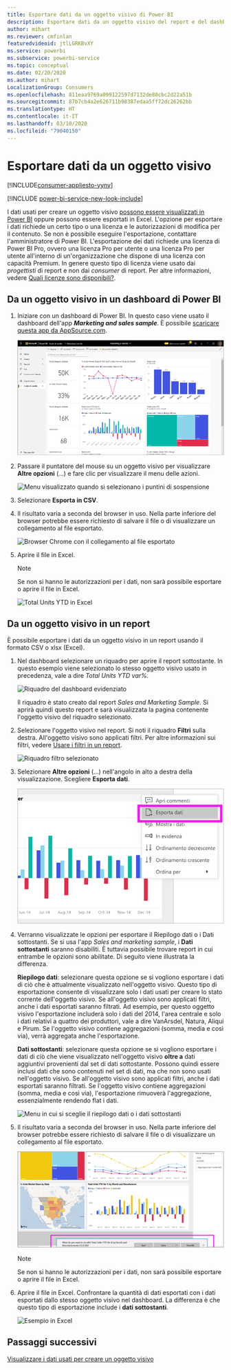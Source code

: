 ```yaml
---
title: Esportare dati da un oggetto visivo di Power BI
description: Esportare dati da un oggetto visivo del report e del dashboard e visualizzarli in Excel.
author: mihart
ms.reviewer: cmfinlan
featuredvideoid: jtlLGRKBvXY
ms.service: powerbi
ms.subservice: powerbi-service
ms.topic: conceptual
ms.date: 02/20/2020
ms.author: mihart
LocalizationGroup: Consumers
ms.openlocfilehash: 811eaa9769a099122597d7132de80cbc2d22a51b
ms.sourcegitcommit: 87b7cb4a2e626711b98387edaa5ff72dc26262bb
ms.translationtype: HT
ms.contentlocale: it-IT
ms.lasthandoff: 03/10/2020
ms.locfileid: "79040150"
---
```

# <a name="export-data-from-a-visual"></a>Esportare dati da un oggetto visivo

[!INCLUDE[consumer-appliesto-yyny](../includes/consumer-appliesto-yyny.md)]

[!INCLUDE [power-bi-service-new-look-include](../includes/power-bi-service-new-look-include.md)]

I dati usati per creare un oggetto visivo [possono essere visualizzati in Power BI](end-user-show-data.md) oppure possono essere esportati in Excel. L'opzione per esportare i dati richiede un certo tipo o una licenza e le autorizzazioni di modifica per il contenuto. Se non è possibile eseguire l'esportazione, contattare l'amministratore di Power BI. L'esportazione dei dati richiede una licenza di Power BI Pro, ovvero una licenza Pro per utente o una licenza Pro per utente all'interno di un'organizzazione che dispone di una licenza con capacità Premium. In genere questo tipo di licenza viene usato dai *progettisti* di report e non dai *consumer* di report. Per altre informazioni, vedere [Quali licenze sono disponibili?](end-user-license.md).


## <a name="from-a-visual-on-a-power-bi-dashboard"></a>Da un oggetto visivo in un dashboard di Power BI

1. Iniziare con un dashboard di Power BI. In questo caso viene usato il dashboard dell'app ***Marketing and sales sample***. È possibile [scaricare questa app da AppSource.com](https://appsource.microsoft.com/product/power-bi/microsoft-retail-analysis-sample.salesandmarketingsample-preview?flightCodes=e2b06c7a-a438-4d99-9eb6-4324ce87f282).

    ![Dashboard dell'app](media/end-user-export/power-bi-dashboards.png)

2. Passare il puntatore del mouse su un oggetto visivo per visualizzare **Altre opzioni** (...) e fare clic per visualizzare il menu delle azioni.

    ![Menu visualizzato quando si selezionano i puntini di sospensione](media/end-user-export/power-bi-options-menu.png)

3. Selezionare **Esporta in CSV**.

4. Il risultato varia a seconda del browser in uso. Nella parte inferiore del browser potrebbe essere richiesto di salvare il file o di visualizzare un collegamento al file esportato. 

    ![Browser Chrome con il collegamento al file esportato](media/end-user-export/power-bi-dashboard-exports.png)

5. Aprire il file in Excel. 

    > [!NOTE]
    > Se non si hanno le autorizzazioni per i dati, non sarà possibile esportare o aprire il file in Excel.  

    ![Total Units YTD in Excel](media/end-user-export/power-bi-excel.png)


## <a name="from-a-visual-in-a-report"></a>Da un oggetto visivo in un report
È possibile esportare i dati da un oggetto visivo in un report usando il formato CSV o xlsx (Excel). 

1. Nel dashboard selezionare un riquadro per aprire il report sottostante.  In questo esempio viene selezionato lo stesso oggetto visivo usato in precedenza, vale a dire *Total Units YTD var%.* 

    ![Riquadro del dashboard evidenziato](media/end-user-export/power-bi-export-reports.png)

    Il riquadro è stato creato dal report *Sales and Marketing Sample*. Si aprirà quindi questo report e sarà visualizzata la pagina contenente l'oggetto visivo del riquadro selezionato. 

2. Selezionare l'oggetto visivo nel report. Si noti il riquadro **Filtri** sulla destra. All'oggetto visivo sono applicati filtri. Per altre informazioni sui filtri, vedere [Usare i filtri in un report](end-user-report-filter.md).

    ![Riquadro filtro selezionato](media/end-user-export/power-bi-export-filter.png)


3. Selezionare **Altre opzioni** (...) nell'angolo in alto a destra della visualizzazione. Scegliere **Esporta dati**.

    ![Esportare i dati selezionati dall'elenco a discesa](media/end-user-export/power-bi-export-report.png)

4. Verranno visualizzate le opzioni per esportare il Riepilogo dati o i Dati sottostanti. Se si usa l'app *Sales and marketing sample*, i **Dati sottostanti** saranno disabiliti. È tuttavia possibile trovare report in cui entrambe le opzioni sono abilitate. Di seguito viene illustrata la differenza.

    **Riepilogo dati**: selezionare questa opzione se si vogliono esportare i dati di ciò che è attualmente visualizzato nell'oggetto visivo.  Questo tipo di esportazione consente di visualizzare solo i dati usati per creare lo stato corrente dell'oggetto visivo. Se all'oggetto visivo sono applicati filtri, anche i dati esportati saranno filtrati. Ad esempio, per questo oggetto visivo l'esportazione includerà solo i dati del 2014, l'area centrale e solo i dati relativi a quattro dei produttori, vale a dire VanArsdel, Natura, Aliqui e Pirum. Se l'oggetto visivo contiene aggregazioni (somma, media e così via), verrà aggregata anche l'esportazione. 
  

    **Dati sottostanti**: selezionare questa opzione se si vogliono esportare i dati di ciò che viene visualizzato nell'oggetto visivo **oltre a** dati aggiuntivi provenienti dal set di dati sottostante.  Possono quindi essere inclusi dati che sono contenuti nel set di dati, ma che non sono usati nell'oggetto visivo. Se all'oggetto visivo sono applicati filtri, anche i dati esportati saranno filtrati.  Se l'oggetto visivo contiene aggregazioni (somma, media e così via), l'esportazione rimuoverà l'aggregazione, essenzialmente rendendo flat i dati. 

    ![Menu in cui si sceglie il riepilogo dati o i dati sottostanti](media/end-user-export/power-bi-export-underlying.png)

5. Il risultato varia a seconda del browser in uso. Nella parte inferiore del browser potrebbe essere richiesto di salvare il file o di visualizzare un collegamento al file esportato. 

    ![Visualizzazione del file esportato nel browser Microsoft Edge](media/end-user-export/power-bi-export-edge-browser.png)

    > [!NOTE]
    > Se non si hanno le autorizzazioni per i dati, non sarà possibile esportare o aprire il file in Excel.  


6. Aprire il file in Excel. Confrontare la quantità di dati esportati con i dati esportati dallo stesso oggetto visivo nel dashboard. La differenza è che questo tipo di esportazione include i **dati sottostanti**. 

    ![Esempio in Excel](media/end-user-export/power-bi-underlying.png)

## <a name="next-steps"></a>Passaggi successivi

[Visualizzare i dati usati per creare un oggetto visivo](end-user-show-data.md)